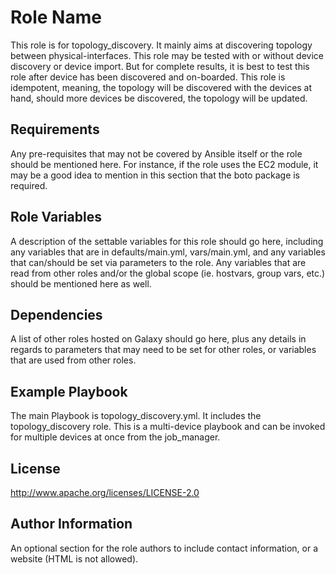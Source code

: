 Role Name
=========

This role is for topology_discovery. It mainly aims at discovering topology between physical-interfaces. This role may be tested with or without device discovery or device import. But for complete results, it is best to test this role after device has been discovered and on-boarded. This role is idempotent, meaning, the topology will be discovered with the devices at hand, should more devices be discovered, the topology will be updated.

Requirements
------------

Any pre-requisites that may not be covered by Ansible itself or the role should be mentioned here. For instance, if the role uses the EC2 module, it may be a good idea to mention in this section that the boto package is required.

Role Variables
--------------

A description of the settable variables for this role should go here, including any variables that are in defaults/main.yml, vars/main.yml, and any variables that can/should be set via parameters to the role. Any variables that are read from other roles and/or the global scope (ie. hostvars, group vars, etc.) should be mentioned here as well.

Dependencies
------------

A list of other roles hosted on Galaxy should go here, plus any details in regards to parameters that may need to be set for other roles, or variables that are used from other roles.

Example Playbook
----------------
The main Playbook is topology_discovery.yml. It includes the topology_discovery role. This is a multi-device playbook and can be invoked for multiple devices at once from the job_manager.



License
-------

http://www.apache.org/licenses/LICENSE-2.0

Author Information
------------------

An optional section for the role authors to include contact information, or a website (HTML is not allowed).

